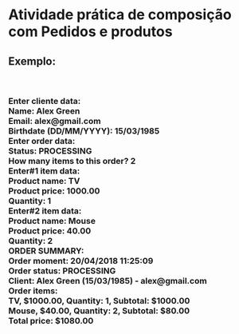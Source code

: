 <h1>Atividade prática de composição com Pedidos e produtos</h1>
<h2>Exemplo: </h2>
<br>
 <h3>Enter cliente data: <br>
 Name: Alex Green <br>
 Email: alex@gmail.com <br>
 Birthdate (DD/MM/YYYY): 15/03/1985 <br>
 Enter order data: <br>
 Status: PROCESSING <br>
 How many items to this order? 2 <br>
 Enter#1 item data: <br>
 Product name: TV <br>
 Product price: 1000.00 <br>
 Quantity: 1 <br>
 Enter#2 item data: <br>
 Product name: Mouse <br>
 Product price: 40.00 <br>
 Quantity: 2 <br>
 ORDER SUMMARY: <br>
 Order moment: 20/04/2018 11:25:09<br>
 Order status: PROCESSING <br>
 Client: Alex Green (15/03/1985) - alex@gmail.com <br>
 Order items: <br>
 TV, $1000.00, Quantity: 1, Subtotal: $1000.00 <br>
 Mouse, $40.00, Quantity: 2, Subtotal: $80.00 <br>
 Total price: $1080.00</h3> <br>
